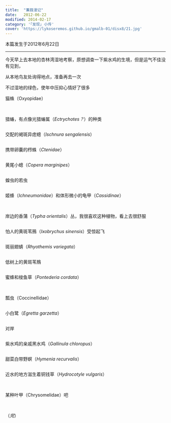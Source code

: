 ```yaml
---
title:  "蒹葭漫记"
date:   2012-06-22
modified: 2014-02-17
category: '｢发现｣ 小传'
cover: 'https://lykoseremos.github.io/gmalb-01/disx8/21.jpg'
---
```


本篇发生于2012年6月22日

---

今天早上去本地的杏林湾湿地考察，原想调查一下紫水鸡的生境，但是运气不佳没有见到，

从本地鸟友处询得地点，准备再去一次

不过湿地的绿色，使年中压抑心情好了很多

猫蛛（Oxyopidae）

<img class='disc' data-src='https://lykoseremos.github.io/gmalb-01/disx8/1.jpg'>

<img class='disc' data-src='https://lykoseremos.github.io/gmalb-01/disx8/2.jpg'>

猎蝽，有点像光猎蝽属（<i>Ectrychotes？</i>）的种类

<img class='disc' data-src='https://lykoseremos.github.io/gmalb-01/disx8/3.jpg'>

交配的褐斑异痣蟌（<i>Ischnura sengalensis</i>）

<img class='disc' data-src='https://lykoseremos.github.io/gmalb-01/disx8/4.jpg'>

携带卵囊的栉蛛（<i>Ctenidae</i>）

<img class='disc' data-src='https://lykoseremos.github.io/gmalb-01/disx8/5.jpg'>

黄尾小蟌（<i>Copera marginipes</i>）

<img class='disc' data-src='https://lykoseremos.github.io/gmalb-01/disx8/6.jpg'>

蝗虫的若虫

<img class='disc' data-src='https://lykoseremos.github.io/gmalb-01/disx8/7.jpg'>

姬蜂（<i>Ichneumonidae</i>）和体形微小的龟甲（<i>Cassidinae</i>）

<img class='disc' data-src='https://lykoseremos.github.io/gmalb-01/disx8/8.jpg'>

<img class='disc' data-src='https://lykoseremos.github.io/gmalb-01/disx8/9.jpg'>

岸边的香蒲（<i>Typha orientalis</i>）丛，我很喜欢这种植物，看上去很舒服

<img class='disc' data-src='https://lykoseremos.github.io/gmalb-01/disx8/10.jpg'>

怕人的黄斑苇鳽（<i>Ixobrychus sinensis</i>）受惊起飞

<img class='disc' data-src='https://lykoseremos.github.io/gmalb-01/disx8/11.jpg'>

斑丽翅蜻（<i>Rhyothemis variegata</i>）

<img class='disc' data-src='https://lykoseremos.github.io/gmalb-01/disx8/12.jpg'>

低树上的黄斑苇鳽

<img class='disc' data-src='https://lykoseremos.github.io/gmalb-01/disx8/13.jpg'>

蜜蜂和梭鱼草（<i>Pontederia cordata</i>）

<img class='disc' data-src='https://lykoseremos.github.io/gmalb-01/disx8/14.jpg'>

<img class='disc' data-src='https://lykoseremos.github.io/gmalb-01/disx8/15.jpg'>

瓢虫（Coccinellidae）

<img class='disc' data-src='https://lykoseremos.github.io/gmalb-01/disx8/16.jpg'>

小白鹭（<i>Egretta garzetta</i>）

<img class='disc' data-src='https://lykoseremos.github.io/gmalb-01/disx8/17.jpg'>

对岸

<img class='disc' data-src='https://lykoseremos.github.io/gmalb-01/disx8/18.jpg'>

紫水鸡的亲戚黑水鸡（<i>Gallinula chloropus</i>）

<img class='disc' data-src='https://lykoseremos.github.io/gmalb-01/disx8/19.jpg'>

甜菜白带野螟（<i>Hymenia recurvalis</i>）

<img class='disc' data-src='https://lykoseremos.github.io/gmalb-01/disx8/20.jpg'>

近水的地方滋生着铜钱草（<i>Hydrocotyle vulgaris</i>）

<img class='disc' data-src='https://lykoseremos.github.io/gmalb-01/disx8/21.jpg'>

<img class='disc' data-src='https://lykoseremos.github.io/gmalb-01/disx8/22.jpg'>

某种叶甲（Chrysomelidae）吧

<img class='disc' data-src='https://lykoseremos.github.io/gmalb-01/disx8/24.jpg'>

<img class='disc' data-src='https://lykoseremos.github.io/gmalb-01/disx8/25.jpg'>

<img class='disc' data-src='https://lykoseremos.github.io/gmalb-01/disx8/26.jpg'>

（<i>完</i>）
